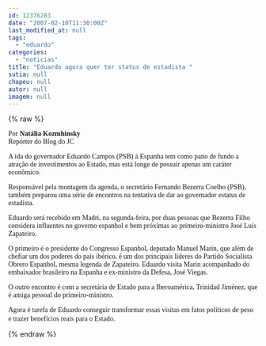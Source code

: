 ```yaml
---
id: 12376283
date: "2007-02-10T11:30:00Z"
last_modified_at: null
tags:
  - "eduardo"
categories:
  - "noticias"
title: "Eduardo agora quer ter status de estadista "
sutia: null
chapeu: null
autor: null
imagem: null
---
```

{% raw %}
<p><P><FONT face=Verdana>Por<STRONG> Natália Kozmhinsky</STRONG><BR>Repórter do Blog do JC </FONT></P></p>
<p><P><FONT face=Verdana>A ida do governador Eduardo Campos (PSB) à Espanha tem como pano de fundo a atração de investimentos ao Estado, mas está longe de possuir apenas um caráter econômico. </FONT></P></p>
<p><P><FONT face=Verdana>Responsável pela montagem da agenda, o secretário Fernando Bezerra Coelho (PSB), também preparou uma série de encontros na tentativa de dar ao governador estatus de estadista.</FONT></P></p>
<p><P><FONT face=Verdana>Eduardo será recebido em Madri, na segunda-feira, por duas pessoas&nbsp;que Bezerra Filho considera&nbsp;influentes no governo espanhol e bem próximas ao primeiro-ministro José Luís Zapateiro.</FONT></P></p>
<p><P><FONT face=Verdana>O primeiro é o presidente do Congresso Espanhol, deputado Manuel Marin, que além de chefiar um dos poderes do país ibérico, é um dos principais líderes do Partido Socialista Obrero Espanhol, mesma legenda de Zapateiro. Eduardo visita Marin acompanhado do embaixador brasileiro na Espanha e ex-ministro da Defesa, José Viegas.</FONT></P></p>
<p><P><FONT face=Verdana>O outro encontro é com a secretária de Estado para a Iberoamérica, Trinidad Jiménez, que é amiga pessoal do primeiro-ministro.</FONT></P></p>
<p><P><FONT face=Verdana>Agora é tarefa de Eduardo conseguir transformar essas visitas em fatos políticos de peso e trazer benefícios reais para o Estado.</FONT>&nbsp; </P> </p>
{% endraw %}